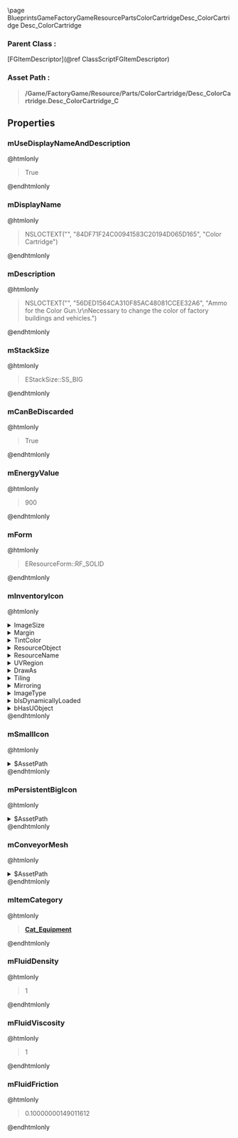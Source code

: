 \page BlueprintsGameFactoryGameResourcePartsColorCartridgeDesc_ColorCartridge Desc_ColorCartridge
### Parent Class :
[FGItemDescriptor](@ref ClassScriptFGItemDescriptor)
### Asset Path :
<b><blockquote>/Game/FactoryGame/Resource/Parts/ColorCartridge/Desc_ColorCartridge.Desc_ColorCartridge_C</blockquote></b>
## Properties

### mUseDisplayNameAndDescription
@htmlonly
<blockquote>True</blockquote>
@endhtmlonly

### mDisplayName
@htmlonly
<blockquote>NSLOCTEXT("", "84DF71F24C00941583C20194D065D165", "Color Cartridge")</blockquote>
@endhtmlonly

### mDescription
@htmlonly
<blockquote>NSLOCTEXT("", "56DED1564CA310F85AC48081CCEE32A6", "Ammo for the Color Gun.\r\nNecessary to change the color of factory buildings and vehicles.")</blockquote>
@endhtmlonly

### mStackSize
@htmlonly
<blockquote>EStackSize::SS_BIG</blockquote>
@endhtmlonly

### mCanBeDiscarded
@htmlonly
<blockquote>True</blockquote>
@endhtmlonly

### mEnergyValue
@htmlonly
<blockquote>900</blockquote>
@endhtmlonly

### mForm
@htmlonly
<blockquote>EResourceForm::RF_SOLID</blockquote>
@endhtmlonly

### mInventoryIcon
@htmlonly
<details>
 <summary>ImageSize</summary>
<details>
 <summary>X</summary>
<blockquote>64</blockquote>
</details>
<details>
 <summary>Y</summary>
<blockquote>64</blockquote>
</details>
</details>
<details>
 <summary>Margin</summary>
<details>
 <summary>Left</summary>
<blockquote>0</blockquote>
</details>
<details>
 <summary>Top</summary>
<blockquote>0</blockquote>
</details>
<details>
 <summary>Right</summary>
<blockquote>0</blockquote>
</details>
<details>
 <summary>Bottom</summary>
<blockquote>0</blockquote>
</details>
</details>
<details>
 <summary>TintColor</summary>
<details>
 <summary>SpecifiedColor</summary>
<details>
 <summary>R</summary>
<blockquote>1</blockquote>
</details>
<details>
 <summary>G</summary>
<blockquote>1</blockquote>
</details>
<details>
 <summary>B</summary>
<blockquote>1</blockquote>
</details>
<details>
 <summary>A</summary>
<blockquote>1</blockquote>
</details>
</details>
<details>
 <summary>ColorUseRule</summary>
<blockquote>0</blockquote>
</details>
</details>
<details>
 <summary>ResourceObject</summary>
<details>
 <summary>$Empty</summary>
<blockquote>True</blockquote>
</details>
</details>
<details>
 <summary>ResourceName</summary>
<blockquote>None</blockquote>
</details>
<details>
 <summary>UVRegion</summary>
<details>
 <summary>Min</summary>
<details>
 <summary>X</summary>
<blockquote>0</blockquote>
</details>
<details>
 <summary>Y</summary>
<blockquote>0</blockquote>
</details>
</details>
<details>
 <summary>Max</summary>
<details>
 <summary>X</summary>
<blockquote>0</blockquote>
</details>
<details>
 <summary>Y</summary>
<blockquote>0</blockquote>
</details>
</details>
<details>
 <summary>bIsValid</summary>
<blockquote>0</blockquote>
</details>
</details>
<details>
 <summary>DrawAs</summary>
<blockquote>3</blockquote>
</details>
<details>
 <summary>Tiling</summary>
<blockquote>0</blockquote>
</details>
<details>
 <summary>Mirroring</summary>
<blockquote>0</blockquote>
</details>
<details>
 <summary>ImageType</summary>
<blockquote>0</blockquote>
</details>
<details>
 <summary>bIsDynamicallyLoaded</summary>
<blockquote>False</blockquote>
</details>
<details>
 <summary>bHasUObject</summary>
<blockquote>False</blockquote>
</details>
@endhtmlonly

### mSmallIcon
@htmlonly
<details>
 <summary>$AssetPath</summary>
<b><a href="_blueprints_game_factory_game_resource_parts_color_cartridge_u_i_icon_desc__color_cartridge_64.html"><blockquote>IconDesc_ColorCartridge_64</blockquote></a></b>
</details>
@endhtmlonly

### mPersistentBigIcon
@htmlonly
<details>
 <summary>$AssetPath</summary>
<b><a href="_blueprints_game_factory_game_resource_parts_color_cartridge_u_i_icon_desc__color_cartridge_256.html"><blockquote>IconDesc_ColorCartridge_256</blockquote></a></b>
</details>
@endhtmlonly

### mConveyorMesh
@htmlonly
<details>
 <summary>$AssetPath</summary>
<b><a href="_blueprints_game_factory_game_resource_parts_color_gun_cartridge_s_m__color_gun__cartridge_01.html"><blockquote>SM_ColorGun_Cartridge_01</blockquote></a></b>
</details>
@endhtmlonly

### mItemCategory
@htmlonly
<b><a href="_blueprints_game_factory_game_resource_item_categories_cat__equipment.html"><blockquote>Cat_Equipment</blockquote></a></b>
@endhtmlonly

### mFluidDensity
@htmlonly
<blockquote>1</blockquote>
@endhtmlonly

### mFluidViscosity
@htmlonly
<blockquote>1</blockquote>
@endhtmlonly

### mFluidFriction
@htmlonly
<blockquote>0.10000000149011612</blockquote>
@endhtmlonly

